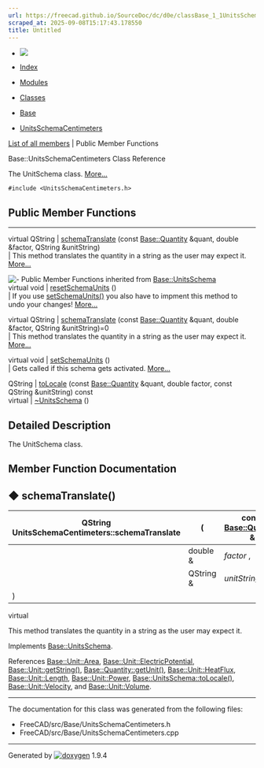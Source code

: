 ```yaml
---
url: https://freecad.github.io/SourceDoc/dc/d0e/classBase_1_1UnitsSchemaCentimeters.html
scraped_at: 2025-09-08T15:17:43.178550
title: Untitled
---
```


  * [ ![](https://www.freecad.org/svg/logo-freecad.svg) ](https://freecadweb.org "FreeCAD")
  * [Index](../../index.html "Index")
  * [Modules](../../modules.html "Modules list")
  * [Classes](../../annotated.html "Annotated list")

  * [Base](../../db/d07/namespaceBase.html)
  * [UnitsSchemaCentimeters](../../dc/d0e/classBase_1_1UnitsSchemaCentimeters.html)

[List of all members](../../d8/db3/classBase_1_1UnitsSchemaCentimeters-members.html) | Public Member Functions

Base::UnitsSchemaCentimeters Class Reference

The UnitSchema class.
[More...](../../dc/d0e/classBase_1_1UnitsSchemaCentimeters.html#details)

`#include <UnitsSchemaCentimeters.h>`

##  Public Member Functions  
  
---  
virtual QString | [schemaTranslate](../../dc/d0e/classBase_1_1UnitsSchemaCentimeters.html#a289742693cf4466036aa1db1ba78959b) (const [Base::Quantity](../../d8/d18/classBase_1_1Quantity.html) &quant, double &factor, QString &unitString)  
| This method translates the quantity in a string as the user may expect it.
[More...](../../dc/d0e/classBase_1_1UnitsSchemaCentimeters.html#a289742693cf4466036aa1db1ba78959b)  
  
![-](../../closed.png) Public Member Functions inherited from
[Base::UnitsSchema](../../d9/dc7/classBase_1_1UnitsSchema.html)  
virtual void | [resetSchemaUnits](../../d9/dc7/classBase_1_1UnitsSchema.html#a35f563d52fd70672d5a0573387fce90a) ()  
| If you use
[setSchemaUnits()](../../d9/dc7/classBase_1_1UnitsSchema.html#aabcec42ea804cfdde39daf5ee817c8d6
"Gets called if this schema gets activated.") you also have to impment this
method to undo your changes!
[More...](../../d9/dc7/classBase_1_1UnitsSchema.html#a35f563d52fd70672d5a0573387fce90a)  
  
virtual QString | [schemaTranslate](../../d9/dc7/classBase_1_1UnitsSchema.html#a8ff374bff7ebc4f654ed3978080052d7) (const [Base::Quantity](../../d8/d18/classBase_1_1Quantity.html) &quant, double &factor, QString &unitString)=0  
| This method translates the quantity in a string as the user may expect it.
[More...](../../d9/dc7/classBase_1_1UnitsSchema.html#a8ff374bff7ebc4f654ed3978080052d7)  
  
virtual void | [setSchemaUnits](../../d9/dc7/classBase_1_1UnitsSchema.html#aabcec42ea804cfdde39daf5ee817c8d6) ()  
| Gets called if this schema gets activated.
[More...](../../d9/dc7/classBase_1_1UnitsSchema.html#aabcec42ea804cfdde39daf5ee817c8d6)  
  
QString | [toLocale](../../d9/dc7/classBase_1_1UnitsSchema.html#aacde4020d5617f0e65769350940f0a44) (const [Base::Quantity](../../d8/d18/classBase_1_1Quantity.html) &quant, double factor, const QString &unitString) const  
virtual | [~UnitsSchema](../../d9/dc7/classBase_1_1UnitsSchema.html#a9ce6e264f497d11e3fdc467a228cafed) ()  
  
## Detailed Description

The UnitSchema class.

## Member Function Documentation

## ◆ schemaTranslate()

| QString UnitsSchemaCentimeters::schemaTranslate  | ( | const [Base::Quantity](../../d8/d18/classBase_1_1Quantity.html) & | _quant_ ,   
---|---|---|---  
|  | double & | _factor_ ,   
|  | QString & | _unitString_  
| ) | |   
virtual  
  
This method translates the quantity in a string as the user may expect it.

Implements
[Base::UnitsSchema](../../d9/dc7/classBase_1_1UnitsSchema.html#a8ff374bff7ebc4f654ed3978080052d7).

References
[Base::Unit::Area](../../d2/d37/classBase_1_1Unit.html#ab3d42609406d023f6818a88433f685c4),
[Base::Unit::ElectricPotential](../../d2/d37/classBase_1_1Unit.html#a6ccd1a3bf9174cfa07613b3158c63845),
[Base::Unit::getString()](../../d2/d37/classBase_1_1Unit.html#ae403a424663d4df4b4a4886093ed07d1),
[Base::Quantity::getUnit()](../../d8/d18/classBase_1_1Quantity.html#acf401f989cc46b7c864565e89113ede4),
[Base::Unit::HeatFlux](../../d2/d37/classBase_1_1Unit.html#a7966aba69328a335f7821ff0a18fd116),
[Base::Unit::Length](../../d2/d37/classBase_1_1Unit.html#ae7af32a08ea9a0e1501571a2902c84bd),
[Base::Unit::Power](../../d2/d37/classBase_1_1Unit.html#a6136199d4b9d4233a1df216e84f72fe0),
[Base::UnitsSchema::toLocale()](../../d9/dc7/classBase_1_1UnitsSchema.html#aacde4020d5617f0e65769350940f0a44),
[Base::Unit::Velocity](../../d2/d37/classBase_1_1Unit.html#ac8f332f96770356aa6c6712a108b3410),
and
[Base::Unit::Volume](../../d2/d37/classBase_1_1Unit.html#a0384d7597ade62ef6c880f84918a672f).

* * *

The documentation for this class was generated from the following files:

  * FreeCAD/src/Base/UnitsSchemaCentimeters.h
  * FreeCAD/src/Base/UnitsSchemaCentimeters.cpp

* * *

Generated by
[![doxygen](../../doxygen.svg)](https://www.doxygen.org/index.html) 1.9.4

